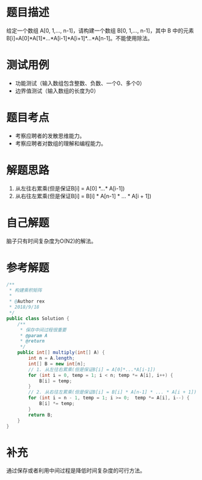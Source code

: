 # 题目描述
给定一个数组 A[0, 1,..., n-1]，请构建一个数组 B[0, 1,..., n-1]，其中 B 中的元素 B[i]=A[0]\*A[1]\*...\*A[i-1]\*A[i+1]\*...\*A[n-1]。不能使用除法。

# 测试用例
* 功能测试（输入数组包含整数、负数、一个0、多个0）
* 边界值测试（输入数组的长度为0）

# 题目考点
* 考察应聘者的发散思维能力。
* 考察应聘者对数组的理解和编程能力。

# 解题思路
1. 从左往右累乘(但是保证B[i] = A[0] \*...\* A[i-1])
2. 从右往左累乘(但是保证B[i] = B[i] \* A[n-1] \* ... \* A[i + 1])

# 自己解题
脑子只有时间复杂度为O(N2)的解法。

# 参考解题
```java
/**
 * 构建乘积矩阵
 *
 * @Author rex
 * 2018/9/18
 */
public class Solution {
    /**
     * 保存中间过程很重要
     * @param A
     * @return
     */
    public int[] multiply(int[] A) {
        int n = A.length;
        int[] B = new int[n];
        // 1. 从左往右累乘(但是保证B[i] = A[0]*...*A[i-1])
        for (int i = 0, temp = 1; i < n; temp *= A[i], i++) {
            B[i] = temp;
        }
        // 2. 从右往左累乘(但是保证B[i] = B[i] * A[n-1] * ... * A[i + 1])
        for (int i = n - 1, temp = 1; i >= 0;  temp *= A[i], i--) {
            B[i] *= temp;
        }
        return B;
    }
}
```
# 补充
通过保存或者利用中间过程是降低时间复杂度的可行方法。
